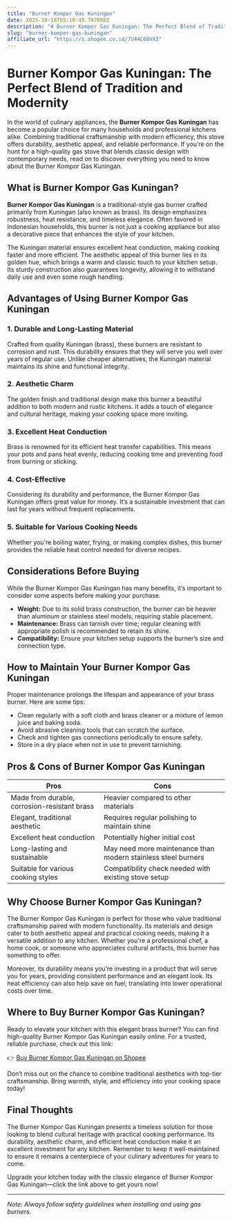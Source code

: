 ```yaml
---
title: "Burner Kompor Gas Kuningan"
date: 2025-10-18T05:10:45.797088Z
description: "# Burner Kompor Gas Kuningan: The Perfect Blend of Tradition and Modernity..."
slug: "burner-kompor-gas-kuningan"
affiliate_url: "https://s.shopee.co.id/7V44C68VX2"
---
```

# Burner Kompor Gas Kuningan: The Perfect Blend of Tradition and Modernity

In the world of culinary appliances, the **Burner Kompor Gas Kuningan** has become a popular choice for many households and professional kitchens alike. Combining traditional craftsmanship with modern efficiency, this stove offers durability, aesthetic appeal, and reliable performance. If you’re on the hunt for a high-quality gas stove that blends classic design with contemporary needs, read on to discover everything you need to know about the Burner Kompor Gas Kuningan.

## What is Burner Kompor Gas Kuningan?

**Burner Kompor Gas Kuningan** is a traditional-style gas burner crafted primarily from Kuningan (also known as brass). Its design emphasizes robustness, heat resistance, and timeless elegance. Often favored in Indonesian households, this burner is not just a cooking appliance but also a decorative piece that enhances the style of your kitchen.

The Kuningan material ensures excellent heat conduction, making cooking faster and more efficient. The aesthetic appeal of this burner lies in its golden hue, which brings a warm and classic touch to your kitchen setup. Its sturdy construction also guarantees longevity, allowing it to withstand daily use and even some rough handling.

## Advantages of Using Burner Kompor Gas Kuningan

### 1. Durable and Long-Lasting Material
Crafted from quality Kuningan (brass), these burners are resistant to corrosion and rust. This durability ensures that they will serve you well over years of regular use. Unlike cheaper alternatives, the Kuningan material maintains its shine and functional integrity.

### 2. Aesthetic Charm
The golden finish and traditional design make this burner a beautiful addition to both modern and rustic kitchens. It adds a touch of elegance and cultural heritage, making your cooking space more inviting.

### 3. Excellent Heat Conduction
Brass is renowned for its efficient heat transfer capabilities. This means your pots and pans heat evenly, reducing cooking time and preventing food from burning or sticking.

### 4. Cost-Effective
Considering its durability and performance, the Burner Kompor Gas Kuningan offers great value for money. It’s a sustainable investment that can last for years without frequent replacements.

### 5. Suitable for Various Cooking Needs
Whether you're boiling water, frying, or making complex dishes, this burner provides the reliable heat control needed for diverse recipes.

## Considerations Before Buying

While the Burner Kompor Gas Kuningan has many benefits, it’s important to consider some aspects before making your purchase.

- **Weight:** Due to its solid brass construction, the burner can be heavier than aluminum or stainless steel models, requiring stable placement.
- **Maintenance:** Brass can tarnish over time; regular cleaning with appropriate polish is recommended to retain its shine.
- **Compatibility:** Ensure your kitchen setup supports the burner’s size and connection type.

## How to Maintain Your Burner Kompor Gas Kuningan

Proper maintenance prolongs the lifespan and appearance of your brass burner. Here are some tips:

- Clean regularly with a soft cloth and brass cleaner or a mixture of lemon juice and baking soda.
- Avoid abrasive cleaning tools that can scratch the surface.
- Check and tighten gas connections periodically to ensure safety.
- Store in a dry place when not in use to prevent tarnishing.

## Pros & Cons of Burner Kompor Gas Kuningan

| **Pros**                                     | **Cons**                                               |
|----------------------------------------------|--------------------------------------------------------|
| Made from durable, corrosion-resistant brass | Heavier compared to other materials                   |
| Elegant, traditional aesthetic             | Requires regular polishing to maintain shine        |
| Excellent heat conduction                   | Potentially higher initial cost                      |
| Long-lasting and sustainable               | May need more maintenance than modern stainless steel burners |
| Suitable for various cooking styles         | Compatibility check needed with existing stove setup |

## Why Choose Burner Kompor Gas Kuningan?

The Burner Kompor Gas Kuningan is perfect for those who value traditional craftsmanship paired with modern functionality. Its materials and design cater to both aesthetic appeal and practical cooking needs, making it a versatile addition to any kitchen. Whether you're a professional chef, a home cook, or someone who appreciates cultural artifacts, this burner has something to offer.

Moreover, its durability means you’re investing in a product that will serve you for years, providing consistent performance and an elegant look. Its heat efficiency can also help save on fuel, translating into lower operational costs over time.

## Where to Buy Burner Kompor Gas Kuningan?

Ready to elevate your kitchen with this elegant brass burner? You can find high-quality Burner Kompor Gas Kuningan easily online. For a trusted, reliable purchase, check out this link:

👉 [Buy Burner Kompor Gas Kuningan on Shopee](https://s.shopee.co.id/7V44C68VX2)

Don’t miss out on the chance to combine traditional aesthetics with top-tier craftsmanship. Bring warmth, style, and efficiency into your cooking space today!

## Final Thoughts

The Burner Kompor Gas Kuningan presents a timeless solution for those looking to blend cultural heritage with practical cooking performance. Its durability, aesthetic charm, and efficient heat conduction make it an excellent investment for any kitchen. Remember to keep it well-maintained to ensure it remains a centerpiece of your culinary adventures for years to come.

Upgrade your kitchen today with the classic elegance of Burner Kompor Gas Kuningan—click the link above to get yours now!

---

*Note: Always follow safety guidelines when installing and using gas burners.*